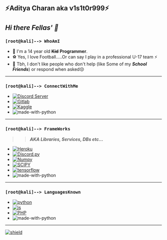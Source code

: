 ## ⚡**Aditya Charan aka v1s1t0r999**⚡
## _Hi there Fellas' 👋_


### `[root@kali]--> WhoAmI`

- 🐣 I'm a 14 year old **~~Kid~~** **Programmer**.
- ⚽ Yes, I love Football.....Or can say I play in a professional U-17 team ⚡
- 👯 Tbh, I don't like people who don't help (like Some of my _**School Friends**_) or respond when asked😒

---

### `[root@kali]--> ConnectWithMe`
   - [![Discord Server](https://img.shields.io/discord/819085006978023475.svg?label=%20&labelColor=555656&logo=Discord&colorB=7289da&style=for-the-badge)](https://discord.gg/5FtvrR3ryG)
   - [![Gitlab](https://img.shields.io/badge/-GITLAB%20PROFILE-blue.svg?logoColor=999999&style=for-the-badge&labelColor=632607&logo=gitlab&color=de4a00)](https://www.gitlab.com/v1s1t0r999)
   - [![Kaggle](https://img.shields.io/badge/-KAGGLE%20PROFILE-blue.svg?logoColor=999999&style=for-the-badge&labelColor=245F62&logo=kaggle&color=134e91)](https://kaggle.com/adityacharan)
- ![made-with-python](https://img.shields.io/badge/More%20Shields-Later-blue.svg?logoColor=2e2c2c&style=for-the-badge&labelColor=111111&color=000000)
 
---

### `[root@kali]--> FrameWorks`
>> ***AKA Libraries, Services, DBs etc...***
- [![Heroku](https://img.shields.io/badge/-HEROKU-blue.svg?labelColor=290629&logo=heroku&&colorB=850b85&style=for-the-badge)](https://heroku.com/)
- [![Discord.py](https://img.shields.io/badge/-Discord.py-blue.svg?labelColor=1e253b&logo=discord&&colorB=5e73b8&style=for-the-badge)](https://discordpy.readthedocs.io/en/stable/api.html)
- [![Numpy](https://img.shields.io/badge/-Numpy-blue.svg?labelColor=7d7a32&logo=numpy&&colorB=b8775e&style=for-the-badge)](https://numpy.org)
- [![SCIPY](https://img.shields.io/badge/-scipy-blue.svg?labelColor=244e54&logo=scipy&&colorB=104a1b&style=for-the-badge)](https://scipy.org/)
- [![tensorflow](https://img.shields.io/badge/-TensorFlow-blue.svg?labelColor=db8b1a&logoColor=6b3825&logo=tensorflow&&colorB=cf765b&style=for-the-badge)](https://tensorflow.org/)
- ![made-with-python](https://img.shields.io/badge/More%20Shields-Later-blue.svg?logoColor=2e2c2c&style=for-the-badge&labelColor=111111&color=000000)

---

### `[root@kali]--> LanguagesKnown`
- [![python](https://img.shields.io/badge/%20-PYTHON%20-blue.svg?logoColor=009999&style=for-the-badge&labelColor=020240&logo=python&color=00009F)](https://www.python.org/)
- [![js](https://img.shields.io/badge/%20-JavaScript%20-blue.svg?logoColor=009999&style=for-the-badge&labelColor=876a27&logo=javascript&color=e6bc4c)](https://www.javascript.com/)
- [![PHP](https://img.shields.io/badge/-PHP%20-blue.svg?style=for-the-badge&labelColor=050824&logo=php&color=131636)](https://www.php.net/)    
- ![made-with-python](https://img.shields.io/badge/More%20Shields-Later-blue.svg?logoColor=2e2c2c&style=for-the-badge&labelColor=111111&color=000000)
 
---

[![shield](https://discord.com/api/guilds/819085006978023475/embed.png?style=banner4)](https://discord.com/invite/HDekbApT4P) 
